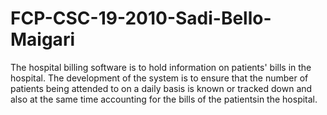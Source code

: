 # FCP-CSC-19-2010-Sadi-Bello-Maigari
The hospital billing software is to hold information on patients' bills in the hospital. The development of the system is to ensure that the number of patients being attended to on a daily basis is known or tracked down and also at the same time accounting for the bills of the patientsin the hospital.

